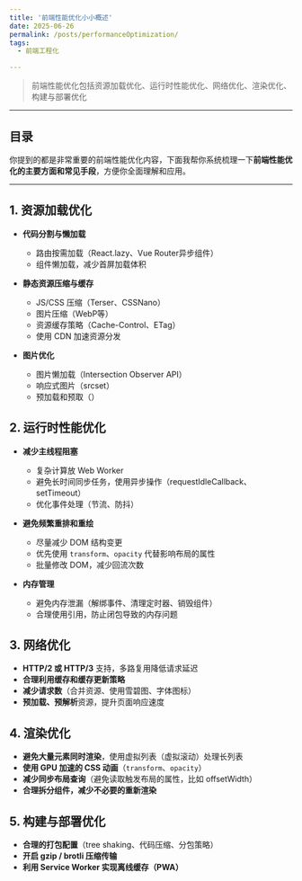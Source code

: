```yaml
---
title: '前端性能优化小小概述'
date: 2025-06-26
permalink: /posts/performanceOptimization/
tags:
  - 前端工程化

---
```


> 前端性能优化包括资源加载优化、运行时性能优化、网络优化、渲染优化、构建与部署优化

----

## 目录

你提到的都是非常重要的前端性能优化内容，下面我帮你系统梳理一下**前端性能优化的主要方面和常见手段**，方便你全面理解和应用。

---

## 1. **资源加载优化**

* **代码分割与懒加载**

  * 路由按需加载（React.lazy、Vue Router异步组件）
  * 组件懒加载，减少首屏加载体积

* **静态资源压缩与缓存**

  * JS/CSS 压缩（Terser、CSSNano）
  * 图片压缩（WebP等）
  * 资源缓存策略（Cache-Control、ETag）
  * 使用 CDN 加速资源分发

* **图片优化**

  * 图片懒加载（Intersection Observer API）
  * 响应式图片（srcset）
  * 预加载和预取（<link rel="preload">）

## 2. **运行时性能优化**

* **减少主线程阻塞**

  * 复杂计算放 Web Worker
  * 避免长时间同步任务，使用异步操作（requestIdleCallback、setTimeout）
  * 优化事件处理（节流、防抖）

* **避免频繁重排和重绘**

  * 尽量减少 DOM 结构变更
  * 优先使用 `transform`、`opacity` 代替影响布局的属性
  * 批量修改 DOM，减少回流次数

* **内存管理**

  * 避免内存泄漏（解绑事件、清理定时器、销毁组件）
  * 合理使用引用，防止闭包导致的内存问题

## 3. **网络优化**

* **HTTP/2 或 HTTP/3** 支持，多路复用降低请求延迟
* **合理利用缓存和缓存更新策略**
* **减少请求数**（合并资源、使用雪碧图、字体图标）
* **预加载、预解析**资源，提升页面响应速度

## 4. **渲染优化**

* **避免大量元素同时渲染**，使用虚拟列表（虚拟滚动）处理长列表
* **使用 GPU 加速的 CSS 动画**（`transform`、`opacity`）
* **减少同步布局查询**（避免读取触发布局的属性，比如 offsetWidth）
* **合理拆分组件，减少不必要的重新渲染**

## 5. **构建与部署优化**

* **合理的打包配置**（tree shaking、代码压缩、分包策略）
* **开启 gzip / brotli 压缩传输**
* **利用 Service Worker 实现离线缓存（PWA）**

